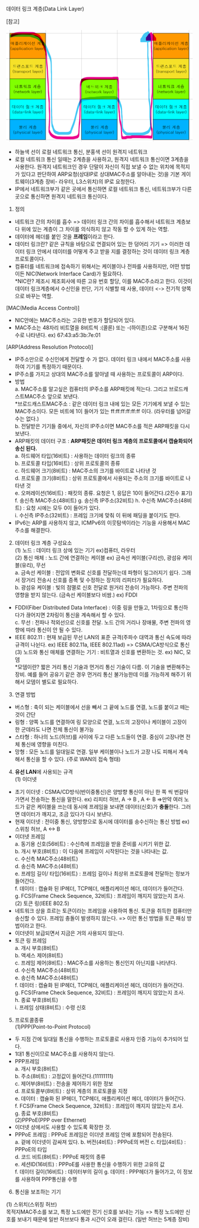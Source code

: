 데이터 링크 계층(Data Link Layer)

[참고]

 <p align="center">
<img src="https://github.com/goodlucky1215/CS_Study/blob/main/%EB%84%A4%ED%8A%B8%EC%9B%8C%ED%81%AC/tcp_ip%EA%B3%84%EC%B8%B5(5%EA%B3%84%EC%B8%B5)/%EC%82%AC%EC%A7%84/2.%20%EB%8D%B0%EC%9D%B4%ED%84%B0%EB%A7%81%ED%81%AC/%EB%A1%9C%EC%BB%AC%2C%20%EC%9B%90%EA%B2%A9%EC%A7%80%20%EB%84%A4%ED%8A%B8%EC%9B%8C%ED%81%AC%20%ED%86%B5%EC%8B%A0.png"
    width="600"
    height="300" />

- 하늘색 선이 로컬 네트워크 통신, 분홍색 선이 원격지 네트워크
- 로컬 네트워크 통신 일때는 2계층을 사용하고, 원격지 네트워크 통신이면 3계층을 사용한다. 원격지 네트워크인 경우 단말이 자신이 직접 보낼 수 없는 위치에 목적지가 있다고 판단하여 ARP요청(상대IP로 상대MAC주소를 알아내는 것)을 기본 게이트웨이(3계층 장비- 라우터, L3스위치)의 IP로 요청한다.
- IP에서 네트워크부가 같은 곳에서 통신하면 로컬 네트워크 통신, 네트워크부가 다른 곳으로 통신하면 원격지 네트워크 통신이다.

1. 정의

- 네트워크 간의 차이를 흡수 => 데이터 링크 간의 차이를 흡수해서 네트워크 계층보다 위에 있는 계층이 그 차이를 의식하지 않고 작동 할 수 있게 하는 역할.
- 데이터에 헤더를 붙인 것을 **프레임**이라고 한다.
- 데이터 링크란? 같은 규칙을 바탕으로 연결되어 있는 한 덩어리 기기 => 이러한 데이터 링크 안에서 데이터를 어떻게 주고 받을 지를 결정하는 것이 데이터 링크 계층 프로토콜이다.
- 컴퓨터를 네트워크에 접속하기 위해서는 케이블이나 전파를 사용하지만, 어떤 방법이든 NIC(Network Interface Card)가 필요하다.  
  \*NIC란? 제조시 제조회사에 따른 고유 번호 할당, 이를 MAC주소라고 한다. 이것이 데이터 링크계층에서 수신인을 판단, 기기 식별할 때 사용, 데이터 <-> 전기적 양쪽으로 바꾸는 역할.

[MAC(Media Access Control)]

- NIC안에는 MAC주소라는 고유한 번호가 할당되어 있다.
- MAC주소는 48자리 비트열을 8비트씩 :(콜론) 또는 -(하이픈)으로 구분해서 16진수로 나타낸다. ex) 67:43:a5:3b:7e:01

[ARP(Address Resolution Protocol)]

- IP주소만으로 수신인에게 전달할 수 가 없다. 데이터 링크 내에서 MAC주소를 사용하여 기기를 특정하기 때문이다.
- IP주소를 가지고 상대의 MAC주소를 알아낼 때 사용하는 프로토콜이 ARP이다.
- 방법  
   a. MAC주소를 알고싶은 컴퓨터의 IP주소를 ARP패킷에 적는다. 그리고 브로드캐스트MAC주소 앞으로 보낸다.  
  \*브로드캐스트MAC주소 : 같은 데이터 링크 내에 있는 모든 기기에게 보낼 수 있는 MAC주소이다. 모든 비트에 1이 들어가 있는 ff:ff:ff:ff:ff:ff 이다. (라우터를 넘어갈 수는 없다.)  
   b. 전달받은 기기들 중에서, 자신의 IP주소이면 MAC주소를 적은 ARP패킷을 다시 보낸다.
- ARP패킷의 데이터 구조 : **ARP패킷은 데이터 링크 계층의 프로토콜에서 캡슐화되어 송신 된다.**  
  a. 하드웨어 타입(16비트) : 사용하는 데이터 링크의 종류  
  b. 프로토콜 타입(16비트) : 상위 프로토콜의 종류  
  c. 하드웨어 크기(8비트) : MAC주소의 크기를 바이트로 나타낸 것  
  d. 프로토콜 크기(8비트) : 상위 프로토콜에서 사용되는 주소의 크기를 바이트로 나타낸 것  
  e. 오퍼레이션(16비트) : 패킷의 종류. 요청은 1, 응답은 10이 들어간다.(2진수 표기)  
  f. 송신측 MAC주소(48비트)
  g. 송신측 IP주소(32비트)
  h. 수신측 MAC주소(48비트) : 요청 시에는 모두 0이 들어가 있다.  
  i. 수신측 IP주소(32비트) : 프레임 크기에 맞춰 이 뒤에 패딩을 붙이기도 한다.
- IPv6는 ARP를 사용하지 않고, ICMPv6의 이웃탐색이라는 기능을 사용해서 MAC주소를 해결한다.

2. 데이터 링크 계층 구성요소  
   (1) 노드 : 데이터 링크 상에 있는 기기 ex)컴퓨터, 라우터  
   (2) 통신 매체 : 노드 간에 연결하는 케이블 ex) 금속선 케이블(구리선), 광섬유 케이블(유리), 무선  
   a. 금속선 케이블 : 전압의 변화로 신호를 전달하는데 파형이 일그러지기 쉽다. 그래서 장거리 전송시 신호를 증폭 및 수정하는 장치의 리피터가 필요하다.  
   b. 광섬유 케이블 : 빛의 점멸로 신호 전달로 원거리 전송이 가능하다. 주변 전파의 영향을 받지 않는다. (금속선 케이블보다 비쌈.) ex) FDDI

- FDDI(Fiber Distributed Data Interface) : 이중 링을 만들고, 1차링으로 통신하다가 끊어지면 2차링이 통신을 계속해서 할 수 있다.  
  c. 무선 : 전파나 적외선으로 신호를 전달. 노드 간의 거리나 장애물, 주변 전파의 영향에 따라 통신이 안 될 수 있다.
- IEEE 802.11 : 현재 보급된 무선 LAN의 표준 규격(주파수 대역과 통신 속도에 따라 규격이 나뉜다. ex) IEEE 802.11a, IEEE 802.11ad) => CSMA/CA방식으로 통신  
  (3) 노드와 통신 매체를 연결하는 기기 : 비트열과 신호를 변환하는 것. ex) NIC, 모뎀  
  \*모뎀이란? 짧은 거리 통신 기술과 먼거리 통신 기술이 다름. 이 기술을 변환해주는 장비. 예를 들어 공유기 같은 경우 먼거리 통신 불가능한데 이를 가능하게 해주기 위해서 모뎀이 별도로 필요하다.

3. 연결 방법

- 버스형 : 축이 되는 케이블에서 선을 빼서 그 끝에 노드를 연결, 노드를 붙이고 떼는 것이 간단
- 링형 : 양쪽 노드를 연결하여 링 모양으로 연결, 노드의 고장이나 케이블이 고장이 한 군데라도 나면 전체 통신이 불가능
- 스타형 : 하나의 노드(허브)를 사이에 두고 다른 노드들이 연결. 중심이 고장나면 전체 통신에 영향을 미친다.
- 망형 : 모든 노드를 일대일로 연결. 일부 케이블이나 노드가 고장 나도 피해서 계속해서 통신을 할 수 있다. (주로 WAN의 접속 형태)

4. **유선 LAN**에 사용되는 규격  
   (1) 이더넷

- 초기 이더넷 : CSMA/CD방식(반이중통신)은 양방향 통신이 아닌 한 쪽 씩 번갈아가면서 전송하는 통신을 말한다. ex) 리피터 허브, A -> B , A <- B =>만약 여러 노드가 같은 케이블을 쓰는데 동시에 프레임을 보내면 데이터(신호)가 **충돌**한다. 그러면 데이터가 깨지고, 조금 있다가 다시 보낸다.
- 현재 이더넷 : 전이중 통신, 양방향으로 동시에 데이터를 송수신하는 통신 방법 ex) 스위칭 허브, A <-> B
- 이더넷 프레임  
   a. 동기용 신호(56비트) : 수신측에 프레임을 받을 준비를 시키기 위한 값.  
   b. 개시 부호(8비트) : 이 다음에 프레임이 시작된다는 것을 나타내는 값.  
   c. 수신측 MAC주소(48비트)  
   d. 송신측 MAC주소(48비트)  
   e. 프레임 길이/ 타입(16비트) : 프레임 길이나 최상위 프로토콜에 전달하는 정보가 들어간다.  
   f. 데이터 : 캡슐화 된 IP헤더, TCP헤더, 애플리케이션 헤더, 데이터가 들어간다.  
   g. FCS(Frame Check Sequence, 32비트) : 프레임이 깨지지 않았는지 조사.  
  (2) 토큰 링(IEEE 802.5)
- 네트워크 상을 흐르는 토큰이라는 프레임을 사용하여 통신. 토큰을 취득한 컴퓨터만 송신할 수 있다. 프레임 충돌이 발생하지 않는다. => 이런 통신 방법을 토큰 패싱 방법이라고 한다.
- 이더넷이 보급되면서 지금은 거의 사용되지 않는다.
- 토큰 링 프레임  
  a. 개시 부호(8비트)  
  b. 액세스 제어(8비트)  
  c. 프레임 제어(8비트) : MAC주소를 사용하는 통신인지 아닌지를 나타낸다.  
  d. 수신측 MAC주소(48비트)  
  e. 송신측 MAC주소(48비트)  
  f. 데이터 : 캡슐화 된 IP헤더, TCP헤더, 애플리케이션 헤더, 데이터가 들어간다.  
  g. FCS(Frame Check Sequence, 32비트) : 프레임이 깨지지 않았는지 조사.  
  h. 종료 부호(8비트)  
  i. 프레임 상태(8비트) : 수령 신호

5. 프로토콜종류  
   (1)PPP(Point-to-Point Protocol)

- 두 지점 간에 일대일 통신을 수행하는 프로토콜로 사용자 인증 기능이 추가되어 있다.
- 1대1 통신이므로 MAC주소를 사용하지 않는다.
- PPP프레임  
   a. 개시 부호(8비트)  
   b. 주소(8비트) : 고정값이 들어간다.(11111111)  
   c. 제어부(8비트) : 전송을 제어하기 위한 정보  
   d. 프로토콜부(8비트) : 상위 계층의 프로토콜을 지정  
   e. 데이터 : 캡슐화 된 IP헤더, TCP헤더, 애플리케이션 헤더, 데이터가 들어간다.  
   f. FCS(Frame Check Sequence, 32비트) : 프레임이 깨지지 않았는지 조사.  
   g. 종료 부호(8비트)  
  (2)PPPoE(PPP over Ethernet)
- 이더넷 상에서도 사용할 수 있도록 확장한 것.
- PPPoE 프레임 : PPPoE 프레임은 이더넷 프레임 안에 포함되어 전송된다.  
  a. 겉에 이더넷이 감싸져 있다.
  b. 버전(4비트) : PPPoE의 버전
  c. 타입(4비트) : PPPoE의 타입  
  d. 코드 비트(8비트) : PPPoE 패킷의 종류  
  e. 세션ID(16비트) : PPPoE를 사용한 통신을 수행하기 위한 고유의 값  
  f. 데이터 길이(16비트) : 데이터부의 길이
  g. 데이터 : PPP헤더가 들어가고, 이 정보를 사용하여 PPP통신을 수행

6. 통신을 보조하는 기기

(1) 스위치(스위칭 허브)  
 목적지MAC주소를 보고, 특정 노드에만 전기 신호를 보내는 기능 => 특정 노드에만 신호를 보내기 때문에 일반 허브보다 통과 시간이 오래 걸린다. (일반 허브는 5계층 장비)

